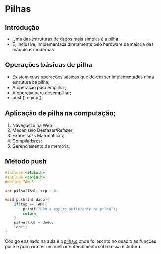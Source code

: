 # Pilhas

## Introdução

- Uma das estruturas de dados mais simples é a pilha.
- É, inclusive, implementada diretamente pelo hardware da maioria das máquinas modernas.

## Operações básicas de pilha

- Existem duas operações básicas que devem ser implementadas nima estrutura de pilha;
- A operação para empilhar;
- A operção para desempilhar;
- push() e pop();

## Aplicação de pilha na computação;

1. Navegação na Web;
2. Mecanismo Desfazer/Refazer;
3. Expressões Matrmáticas;
4. Compiladores;
5. Gerenciamento de memória;

## Método push

```c
#include <stdio.h>
#include <conio.h>
#define TAM 5

int pilha[TAM], top = 0;

void push(int dado){
	if(top == TAM){
		printf("Não a espaço suficiente na pilha");
		return;
	}
	pilha[top] = dado;
	top++;
}
```

Código ensinado na aula é o [pilha.c](./pilha.c) onde foi escrito no quadro as funções push e pop para ter um melhor entendimento sobre essa estrutura.

